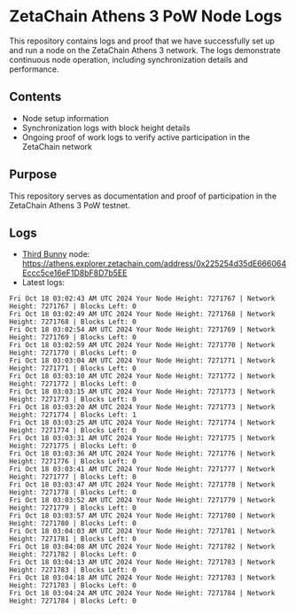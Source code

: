 # ZetaChain Athens 3 PoW Node Logs
This repository contains logs and proof that we have successfully set up and run a node on the ZetaChain Athens 3 network. The logs demonstrate continuous node operation, including synchronization details and performance.

## Contents
- Node setup information
- Synchronization logs with block height details
- Ongoing proof of work logs to verify active participation in the ZetaChain network

## Purpose
This repository serves as documentation and proof of participation in the ZetaChain Athens 3 PoW testnet.

## Logs

- [Third Bunny](https://thirdbunny.xyz/) node: https://athens.explorer.zetachain.com/address/0x225254d35dE666064Eccc5ce16eF1D8bF8D7b5EE
- Latest logs:
```
Fri Oct 18 03:02:43 AM UTC 2024 Your Node Height: 7271767 | Network Height: 7271767 | Blocks Left: 0
Fri Oct 18 03:02:49 AM UTC 2024 Your Node Height: 7271768 | Network Height: 7271768 | Blocks Left: 0
Fri Oct 18 03:02:54 AM UTC 2024 Your Node Height: 7271769 | Network Height: 7271769 | Blocks Left: 0
Fri Oct 18 03:02:59 AM UTC 2024 Your Node Height: 7271770 | Network Height: 7271770 | Blocks Left: 0
Fri Oct 18 03:03:04 AM UTC 2024 Your Node Height: 7271771 | Network Height: 7271771 | Blocks Left: 0
Fri Oct 18 03:03:10 AM UTC 2024 Your Node Height: 7271772 | Network Height: 7271772 | Blocks Left: 0
Fri Oct 18 03:03:15 AM UTC 2024 Your Node Height: 7271773 | Network Height: 7271773 | Blocks Left: 0
Fri Oct 18 03:03:20 AM UTC 2024 Your Node Height: 7271773 | Network Height: 7271774 | Blocks Left: 1
Fri Oct 18 03:03:25 AM UTC 2024 Your Node Height: 7271774 | Network Height: 7271774 | Blocks Left: 0
Fri Oct 18 03:03:31 AM UTC 2024 Your Node Height: 7271775 | Network Height: 7271775 | Blocks Left: 0
Fri Oct 18 03:03:36 AM UTC 2024 Your Node Height: 7271776 | Network Height: 7271776 | Blocks Left: 0
Fri Oct 18 03:03:41 AM UTC 2024 Your Node Height: 7271777 | Network Height: 7271777 | Blocks Left: 0
Fri Oct 18 03:03:47 AM UTC 2024 Your Node Height: 7271778 | Network Height: 7271778 | Blocks Left: 0
Fri Oct 18 03:03:52 AM UTC 2024 Your Node Height: 7271779 | Network Height: 7271779 | Blocks Left: 0
Fri Oct 18 03:03:57 AM UTC 2024 Your Node Height: 7271780 | Network Height: 7271780 | Blocks Left: 0
Fri Oct 18 03:04:03 AM UTC 2024 Your Node Height: 7271781 | Network Height: 7271781 | Blocks Left: 0
Fri Oct 18 03:04:08 AM UTC 2024 Your Node Height: 7271782 | Network Height: 7271782 | Blocks Left: 0
Fri Oct 18 03:04:13 AM UTC 2024 Your Node Height: 7271783 | Network Height: 7271783 | Blocks Left: 0
Fri Oct 18 03:04:18 AM UTC 2024 Your Node Height: 7271783 | Network Height: 7271783 | Blocks Left: 0
Fri Oct 18 03:04:24 AM UTC 2024 Your Node Height: 7271784 | Network Height: 7271784 | Blocks Left: 0
```
